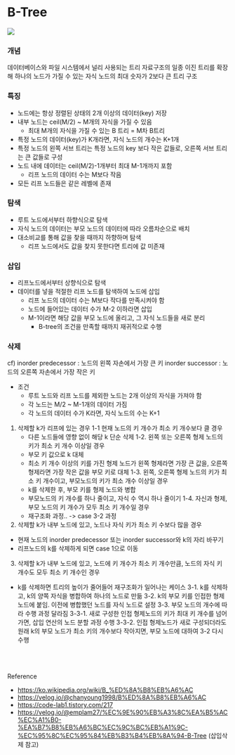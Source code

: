 # B-Tree
![](https://velog.velcdn.com/images/chanyoung1998/post/71081810-5f66-4c85-b844-f716070b7ae8/image.png)

### 개념
데이터베이스와 파일 시스템에서 널리 사용되는 트리 자료구조의 일종
이진 트리를 확장해 하나의 노드가 가질 수 있는 자식 노드의 최대 숫자가 2보다 큰 트리 구조

### 특징
* 노드에는 항상 정렬된 상태의 2개 이상의 데이터(key) 저장
* 내부 노드는 ceil(M/2) ~ M개의 자식을 가질 수 있음
  * 최대 M개의 자식을 가질 수 있는 B 트리 = M차 B트리
* 특정 노드의 데이터(key)가 K개라면, 자식 노드의 개수는 K+1개
* 특정 노드의 왼쪽 서브 트리는 특정 노드의 key 보다 작은 값들로, 오른쪽 서브 트리는 큰 값들로 구성
* 노드 내에 데이터는 ceil(M/2)-1개부터 최대 M-1개까지 포함
  * 리프 노드의 데이터 수는 M보다 작음
* 모든 리프 노드들은 같은 레벨에 존재

### 탐색
* 루트 노드에서부터 하향식으로 탐색
* 자식 노드의 데이터는 부모 노드의 데이터에 따라 오름차순으로 배치
* 대소비교를 통해 값을 찾을 때까지 하향하며 탐색
  * 리프 노드에서도 값을 찾지 못한다면 트리에 값 미존재                               

### 삽입
* 리프노드에서부터 상향식으로 탐색
* 데이터를 넣을 적절한 리프 노드를 탐색하여 노드에 삽입
  * 리프 노드의 데이터 수는 M보다 작다를 만족시켜야 함
  * 노드에 들어있는 데이터 수가 M-2 이하라면 삽입
  * M-1이라면 해당 값을 부모 노드에 올리고, 그 자식 노드들을 새로 분리
    * B-tree의 조건을 만족할 때까지 재귀적으로 수행

### 삭제
cf) inorder predecessor : 노드의 왼쪽 자손에서 가장 큰 키
    inorder successor : 노드의 오른쪽 자손에서 가장 작은 키
* 조건
  * 루트 노드와 리프 노드를 제외한 노드는 2개 이상의 자식을 가져야 함
  * 각 노드는 M/2 ~ M-1개의 데이터 가짐
  * 각 노드의 데이터 수가 K라면, 자식 노드의 수는 K+1
1. 삭제할 k가 리프에 있는 경우
  1-1 현재 노드의 키 개수가 최소 키 개수보다 클 경우
   * 다른 노드들에 영향 없이 해당 k 단순 삭제
  1-2. 왼쪽 또는 오른쪽 형제 노드의 키가 최소 키 개수 이상일 경우
   * 부모 키 값으로 k 대체 
   * 최소 키 개수 이상의 키를 가진 형제 노드가 왼쪽 형제라면 가장 큰 값을, 오른쪽 형제라면 가장 작은 값을 부모 키로 대체
  1-3. 왼쪽, 오른쪽 형제 노드의 키가 최소 키 개수이고, 부모노드의 키가 최소 개수 이상일 경우
   * k를 삭제한 후, 부모 키를 형제 노드와 병합
   * 부모노드의 키 개수를 하나 줄이고, 자식 수 역시 하나 줄이기
  1-4. 자신과 형제, 부모 노드의 키 개수가 모두 최소 키 개수일 경우
   * 재구조화 과정.. -> case 3-2 과정
2. 삭제할 k가 내부 노드에 있고, 노드나 자식 키가 최소 키 수보다 많을 경우
  * 현재 노드의 inorder predecessor 또는 inorder successor와 k의 자리 바꾸기
  * 리프노드의 k를 삭제하게 되면 case 1으로 이동 
3. 삭제할 k가 내부 노드에 있고, 노드에 키 개수가 최소 키 개수만큼, 노드의 자식 키 개수도 모두 최소 키 개수인 경우
  * k를 삭제하면 트리의 높이가 줄어들어 재구조화가 일어나는 케이스
  3-1. k를 삭제하고, k의 양쪽 자식을 병합하여 하나의 노드로 만듦
  3-2. k의 부모 키를 인접한 형제 노드에 붙임. 이전에 병합했던 노드를 자식 노드로 설정
  3-3. 부모 노드의 개수에 따라 수행 과정 달라짐
    3-3-1. 새로 구성한 인접 형제노드의 키가 최대 키 개수를 넘어가면, 삽입 연산의 노드 분할 과정 수행
    3-3-2. 인접 형제노드가 새로 구성되더라도 원래 k의 부모 노드가 최소 키의 개수보다 작아지면, 부모 노드에 대하여 3-2 다시 수행


<br><br><br>
Reference
- https://ko.wikipedia.org/wiki/B_%ED%8A%B8%EB%A6%AC
- https://velog.io/@chanyoung1998/B%ED%8A%B8%EB%A6%AC
- https://code-lab1.tistory.com/217
- https://velog.io/@emplam27/%EC%9E%90%EB%A3%8C%EA%B5%AC%EC%A1%B0-%EA%B7%B8%EB%A6%BC%EC%9C%BC%EB%A1%9C-%EC%95%8C%EC%95%84%EB%B3%B4%EB%8A%94-B-Tree (삽입삭제 참고)